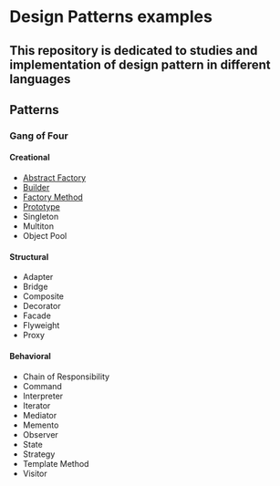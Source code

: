 # Design Patterns examples
## This repository is dedicated to studies and implementation of design pattern in different languages

## Patterns
### Gang of Four
#### Creational
* [Abstract Factory](https://github.com/DaniloBarros/DesignPatterns/tree/master/GOF/Creational/AbstractFactory)
* [Builder](https://github.com/DaniloBarros/DesignPatterns/tree/master/GOF/Creational/Builder)
* [Factory Method](https://github.com/DaniloBarros/DesignPatterns/tree/master/GOF/Creational/FactoryMethod)
* [Prototype](https://github.com/DaniloBarros/DesignPatterns/tree/master/GOF/Creational/Prototype)
* Singleton
* Multiton
* Object Pool

#### Structural
* Adapter
* Bridge
* Composite
* Decorator
* Facade
* Flyweight
* Proxy

#### Behavioral
* Chain of Responsibility
* Command
* Interpreter
* Iterator
* Mediator
* Memento
* Observer
* State
* Strategy
* Template Method
* Visitor

